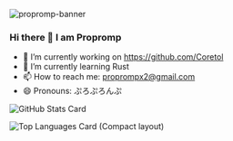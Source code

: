 ![propromp-banner](https://user-images.githubusercontent.com/62823412/186910051-d52ff913-4128-4d6f-bead-57eccfa1cc69.png)
### Hi there 👋 I am Propromp

- 🔭 I’m currently working on https://github.com/Coretol
- 🌱 I’m currently learning Rust
- 📫 How to reach me: proprompx2@gmail.com
- 😄 Pronouns: ぷろぷろんぷ

![GitHub Stats Card](https://github-readme-stats.vercel.app/api?username=Propromp&theme=dark)

![Top Languages Card (Compact layout)](https://github-readme-stats.vercel.app/api/top-langs/?username=Propromp&layout=compact&theme=dark)
